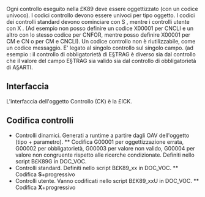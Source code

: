  Ogni controllo eseguito nella £K89 deve essere oggettizzato (con un codice univoco).
 I codici controllo devono essere univoci per tipo oggetto.
 I codici dei controlli standard devono cominciare con S , mentre i controlli utente con X .
 (Ad esempio non posso definire un codice X00001 per CNCLI e un altro con
 lo stesso codice per CNFOR, mentre posso definire X00001 per CM e CN o per CM e CNCLI).
 Un codice controllo non è riutilizzabile, come un codice messaggio. E' legato al singolo
 controllo sul singolo campo.
 (ad esempio :  il controllo di obbligatorietà di E§TRAG è diverso sia dal controllo
 che il valore del campo E§TRAG sia valido sia dal controllo di obbligatorietà di A§ARTI.

## Interfaccia
 L'interfaccia dell'oggetto Controllo (CK) è la £ICK.

## Codifica controlli

 * Controlli dinamici. Generati a runtime a partire dagli OAV dell'oggetto (tipo + parametro).
 ** Codifica G00001 per oggettizzazione errata, G00002 per obbligatorietà, G00003     per valore non valido, G00004 per valore non congruente rispetto alle ricerche condizionate.
    Definiti nello script B£K89G in DOC_VOC.
 * Controlli standard. Definiti nello script B£K89_xx in DOC_VOC.
 ** Codifica **S**+progressivo
 * Controlli utente. Vanno codificati nello script B£K89_xxU in DOC_VOC.
 ** Codifica **X**+progressivo
